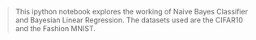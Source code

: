 > This ipython notebook explores the working of Naive Bayes Classifier and Bayesian Linear Regression.
> The datasets used are the CIFAR10 and the Fashion MNIST.

